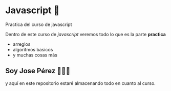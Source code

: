 # Javascript 🤖
Practica del curso de javascript 

Dentro de este curso de *javascript* veremos todo lo que es la parte **practica**

- arreglos
- algoritmos basicos
- y muchas cosas más

## Soy Jose Pérez 👨🏽‍💻
 y aquí en este repositorio estaré almacenando todo en cuanto al curso.